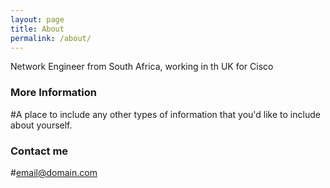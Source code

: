```yaml
---
layout: page
title: About
permalink: /about/
---
```


Network Engineer from South Africa, working in th UK for Cisco

### More Information

#A place to include any other types of information that you'd like to include about yourself.

### Contact me

#[email@domain.com](mailto:jacbulpin@gmail.com)
